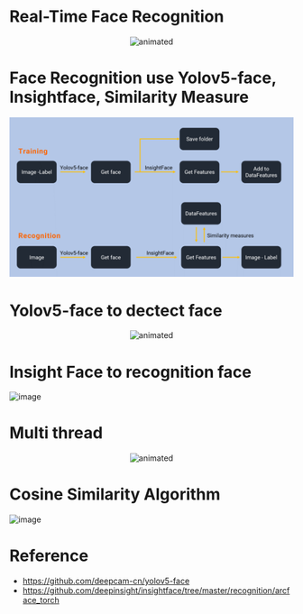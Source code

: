 # Real-Time Face Recognition
<p align="center">
  <img src="./static/results/face-recognition.gif" alt="animated" />
</p>

# Face Recognition use Yolov5-face, Insightface, Similarity Measure 
<p align="center">
  <img src="./static/results/workflow.png" alt="animated" />
</p>

# Yolov5-face to dectect face
<p align="center">
  <img src="./static/results/face-detection.gif" alt="animated" />
</p>

# Insight Face to recognition face
![image](https://user-images.githubusercontent.com/80930272/160270088-a3760d88-ebc8-4535-907e-6b684276755a.png)

# Multi thread
<p align="center">
  <img src="https://user-images.githubusercontent.com/80930272/165548024-6d25fbe4-057f-4123-a3f9-3912cce2b73b.png" alt="animated" />
</p>

# Cosine Similarity Algorithm
![image](https://user-images.githubusercontent.com/80930272/160270156-37fe3269-ca65-4692-a3b2-e9568b3876f8.png)

# Reference
- https://github.com/deepcam-cn/yolov5-face
- https://github.com/deepinsight/insightface/tree/master/recognition/arcface_torch
